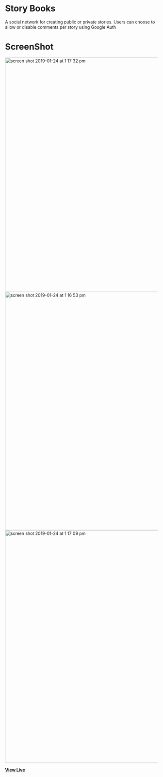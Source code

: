# Story Books

A social network for creating public or private stories. Users can choose to allow or disable comments per story using Google Auth

# ScreenShot

<img width="771" alt="screen shot 2019-01-24 at 1 17 32 pm" src="https://user-images.githubusercontent.com/28902787/51709150-8a971700-1fda-11e9-9ae5-70dad960cb22.png">
<img width="784" alt="screen shot 2019-01-24 at 1 16 53 pm" src="https://user-images.githubusercontent.com/28902787/51709151-8bc84400-1fda-11e9-89cd-ce60fb37c73a.png">
<img width="766" alt="screen shot 2019-01-24 at 1 17 09 pm" src="https://user-images.githubusercontent.com/28902787/51709155-8cf97100-1fda-11e9-9c0a-0f1bf720877e.png">

**[View Live](https://stark-bayou-10776.herokuapp.com/)**
